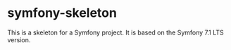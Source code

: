 # symfony-skeleton

This is a skeleton for a Symfony project. It is based on the Symfony 7.1 LTS version.
